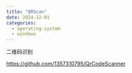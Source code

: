 ```yaml
---
title: "QRScan"
date: 2024-12-01
categories:
  - operating-system
  - windows
---
```



二维码识别

https://github.com/1357310795/QrCodeScanner